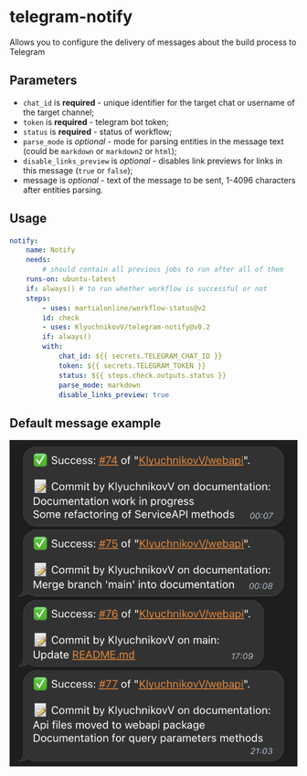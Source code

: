 # telegram-notify

Allows you to configure the delivery of messages about the build process to Telegram

## Parameters
- `chat_id` is **required** - unique identifier for the target chat or username of the target channel;
- `token` is **required** - telegram bot token;
- `status` is **required** - status of workflow;
- `parse_mode` is _optional_ - mode for parsing entities in the message text (could be `markdown` or `markdown2` or `html`);
- `disable_links_preview` is _optional_ - disables link previews for links in this message (`true` or `false`);
- message is _optional_ - text of the message to be sent, 1-4096 characters after entities parsing.

## Usage
``` yml
notify:
    name: Notify
    needs:
        # should contain all previous jobs to run after all of them
    runs-on: ubuntu-latest
    if: always() # to run whether workflow is successful or not
    steps:
        - uses: martialonline/workflow-status@v2
        id: check
        - uses: KlyuchnikovV/telegram-notify@v0.2
        if: always()
        with:
            chat_id: ${{ secrets.TELEGRAM_CHAT_ID }}
            token: ${{ secrets.TELEGRAM_TOKEN }}
            status: ${{ steps.check.outputs.status }}
            parse_mode: markdown
            disable_links_preview: true
```

## Default message example

![example](./img/example.png)

